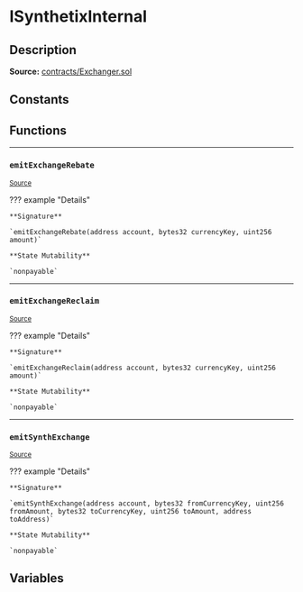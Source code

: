 # ISynthetixInternal

## Description


**Source:** [contracts/Exchanger.sol](https://github.com/Synthetixio/synthetix/tree/develop/contracts/Exchanger.sol)

## Constants

## Functions


---
### `emitExchangeRebate`

<sub>[Source](https://github.com/Synthetixio/synthetix/tree/develop/contracts/Exchanger.sol#L38)</sub>



??? example "Details"

    **Signature**

    `emitExchangeRebate(address account, bytes32 currencyKey, uint256 amount)`

    **State Mutability**

    `nonpayable`


---
### `emitExchangeReclaim`

<sub>[Source](https://github.com/Synthetixio/synthetix/tree/develop/contracts/Exchanger.sol#L32)</sub>



??? example "Details"

    **Signature**

    `emitExchangeReclaim(address account, bytes32 currencyKey, uint256 amount)`

    **State Mutability**

    `nonpayable`


---
### `emitSynthExchange`

<sub>[Source](https://github.com/Synthetixio/synthetix/tree/develop/contracts/Exchanger.sol#L23)</sub>



??? example "Details"

    **Signature**

    `emitSynthExchange(address account, bytes32 fromCurrencyKey, uint256 fromAmount, bytes32 toCurrencyKey, uint256 toAmount, address toAddress)`

    **State Mutability**

    `nonpayable`

## Variables

